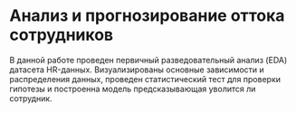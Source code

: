 # Анализ и прогнозирование оттока сотрудников

В данной работе проведен первичный разведовательный анализ (EDA) датасета HR-данных. Визуализированы основные зависимости и распределения данных, проведен статистический тест для проверки гипотезы и построенна модель предсказывающая уволится ли сотрудник.  

